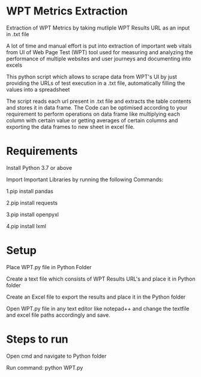 # WPT Metrics Extraction
Extraction of WPT Metrics by taking mutliple WPT Results URL as an input in .txt file

A lot of time and manual effort is put into extraction of important web vitals from UI of Web Page Test (WPT) tool used for measuring and analyzing the performance of multiple websites and user journeys and documenting into excels

This python script which allows to scrape data from WPT's UI by just providing the URLs of test execution in a .txt file, automatically filling the values into a spreadsheet

The script reads each url present in .txt file and extracts the table contents and stores it in data frame. The Code can be optimised according to your requirement to perform operations on data frame like multiplying each column with certain value or getting averages of certain columns and exporting the data frames to new sheet in excel file.

# Requirements
Install Python 3.7 or above


Import Important Libraries by running the following Commands:
  
  
1.pip install pandas


2.pip install requests


3.pip install openpyxl


4.pip install lxml


  
# Setup
Place WPT.py file in Python Folder


Create a text file which consists of WPT Results URL's and place it in Python folder


Create an Excel file to export the results and place it in the Python folder


Open WPT.py file in any text editor like notepad++ and change the textfile and excel file paths accordingly and save.



# Steps to run
Open cmd and navigate to Python folder


Run command: python WPT.py
